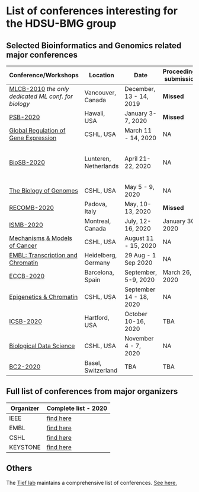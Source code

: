# List of conferences interesting for the HDSU-BMG group

## Selected Bioinformatics and Genomics related major conferences

| Conference/Workshops | Location | Date | Proceedings submission | Abstract submission | Registration |
|----------------------|----------|------|------------------|---------------------|--------------|
| [MLCB-2010](https://sites.google.com/cs.washington.edu/mlcb/) _the only dedicated ML conf. for biology_ | Vancouver, Canada | December, 13 - 14, 2019 | **Missed** | **Missed** |**Fully booked**|
| [PSB-2020](https://psb.stanford.edu/) | Hawaii, USA | January 3-7, 2020 | **Missed** | **Missed** |December 14, 2019|
| [Global Regulation of Gene Expression](https://meetings.cshl.edu/meetings.aspx?meet=SYSTEMS&year=20) | CSHL, USA | March 11 - 14, 2020 | NA | January 3, 2020 |Feburary 1, 2020|
| [BioSB-2020](https://www.aanmelder.nl/biosb2020) | Lunteren, Netherlands | April 21-22, 2020 | NA | 15 Feb (oral) 16 Mar (Poster) 2020  |16 March, 2020|
| [The Biology of Genomes](https://meetings.cshl.edu/meetings.aspx?meet=GENOME&year=20) | CSHL, USA | May 5 - 9, 2020| NA | February 14, 2020 |April 1, 2020|
| [RECOMB-2020](https://www.recomb2020.org/) | Padova, Italy | May, 10-13, 2020 | **Missed** | January 31, 2020 |March 6, 2020|
| [ISMB-2020](https://www.iscb.org/ismb2020) | Montreal, Canada | July, 12-16, 2020 | January 30, 2020 | TBA |June 11, 2020|
| [Mechanisms & Models of Cancer](https://meetings.cshl.edu/meetings.aspx?meet=CANCER&year=20) | CSHL, USA | August 11 - 15, 2020| NA | May 22, 2020 |July 1, 2020|
| [EMBL: Transcription and Chromatin](https://eccb2020.info/) | Heidelberg, Germany | 29 Aug - 1 Sep 2020 | NA | June 25, 2020|July 17, 2020|
| [ECCB-2020](https://eccb2020.info/) | Barcelona, Spain | September, 5-9, 2020 | March 26, 2020 | June 4, 2020 |July 30, 2020|
| [Epigenetics & Chromatin](https://meetings.cshl.edu/meetings.aspx?meet=EPICH&year=20) | CSHL, USA | September 14 - 18, 2020 | NA | June 26, 2020 |August 1, 2020|
| [ICSB-2020](http://icsb2020.bioscience-ct.net/) | Hartford, USA | October 10-16, 2020 | TBA | May 17, 2020 |June 13, 2020|
| [Biological Data Science](https://meetings.cshl.edu/meetings.aspx?meet=DATA&year=20) | CSHL, USA | November 4 - 7, 2020 | NA | August 14, 2020 |October 1, 2020|
| [BC2-2020](https://www.bc2.ch/) | Basel, Switzerland | TBA | TBA | TBA |TBA |

## Full list of conferences from major organizers
| Organizer | Complete list - 2020 |
|---|---|
|IEEE| [find here](https://conferences.ieee.org/conferences_events/conferences/search?q=bioinformatics)
|EMBL| [find here](https://www.embl.de/training/events/2020/?e=CCO&o=ALL&t=2020&sub=ALL&opreg=1&oabsub=1&search=Show+Events)|
|CSHL| [find here](https://meetings.cshl.edu/meetingshome.aspx)|
|KEYSTONE| [find here](http://www.keystonesymposia.org/views/web/pdfs/KS_2019-20_1st_Announcement.pdf)|

## Others

The [Tief lab](https://generegulation.org/) maintains a comprehensive list of conferences. [See here.](https://generegulation.org/conferences-2020/)
